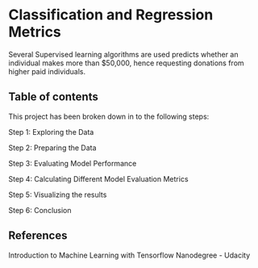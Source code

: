 # Classification and Regression Metrics

Several Supervised learning algorithms are used predicts whether an individual makes more than $50,000, hence requesting donations from higher paid individuals.

## Table of contents

This project has been broken down in to the following steps:

Step 1: Exploring the Data

Step 2: Preparing the Data

Step 3: Evaluating Model Performance

Step 4: Calculating Different Model Evaluation Metrics

Step 5: Visualizing the results

Step 6: Conclusion

## References

Introduction to Machine Learning with Tensorflow Nanodegree - Udacity
